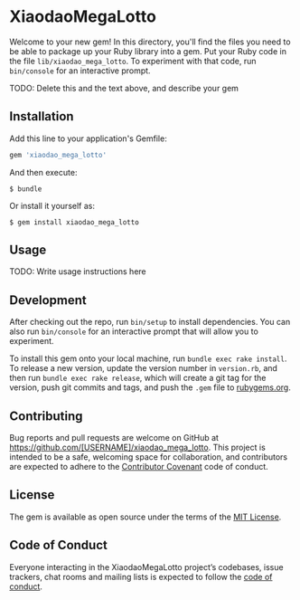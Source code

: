 # XiaodaoMegaLotto

Welcome to your new gem! In this directory, you'll find the files you need to be able to package up your Ruby library into a gem. Put your Ruby code in the file `lib/xiaodao_mega_lotto`. To experiment with that code, run `bin/console` for an interactive prompt.

TODO: Delete this and the text above, and describe your gem

## Installation

Add this line to your application's Gemfile:

```ruby
gem 'xiaodao_mega_lotto'
```

And then execute:

    $ bundle

Or install it yourself as:

    $ gem install xiaodao_mega_lotto

## Usage

TODO: Write usage instructions here

## Development

After checking out the repo, run `bin/setup` to install dependencies. You can also run `bin/console` for an interactive prompt that will allow you to experiment.

To install this gem onto your local machine, run `bundle exec rake install`. To release a new version, update the version number in `version.rb`, and then run `bundle exec rake release`, which will create a git tag for the version, push git commits and tags, and push the `.gem` file to [rubygems.org](https://rubygems.org).

## Contributing

Bug reports and pull requests are welcome on GitHub at https://github.com/[USERNAME]/xiaodao_mega_lotto. This project is intended to be a safe, welcoming space for collaboration, and contributors are expected to adhere to the [Contributor Covenant](http://contributor-covenant.org) code of conduct.

## License

The gem is available as open source under the terms of the [MIT License](https://opensource.org/licenses/MIT).

## Code of Conduct

Everyone interacting in the XiaodaoMegaLotto project’s codebases, issue trackers, chat rooms and mailing lists is expected to follow the [code of conduct](https://github.com/[USERNAME]/xiaodao_mega_lotto/blob/master/CODE_OF_CONDUCT.md).
